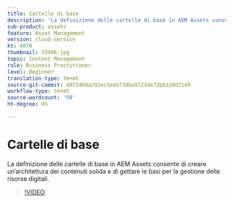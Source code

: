 ```yaml
---
title: Cartelle di base
description: 'La definizione delle cartelle di base in AEM Assets consente di creare un’architettura dei contenuti solida e di gettare le basi per la gestione delle risorse digitali. '
sub-product: assets
feature: Asset Management
version: cloud-service
kt: 4870
thumbnail: 33496.jpg
topic: Content Management
role: Business Practitioner
level: Beginner
translation-type: tm+mt
source-git-commit: d9714b9a291ec3ee5f3dba9723de72bb120d2149
workflow-type: tm+mt
source-wordcount: '50'
ht-degree: 4%

---
```



# Cartelle di base

La definizione delle cartelle di base in AEM Assets consente di creare un’architettura dei contenuti solida e di gettare le basi per la gestione delle risorse digitali.

>[!VIDEO](https://video.tv.adobe.com/v/33496/?quality=12&learn=on&hidetitle=true)
